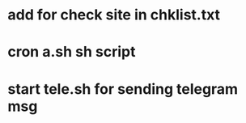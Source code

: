 # add for check site in chklist.txt
# cron a.sh sh script
# start tele.sh for sending telegram msg

